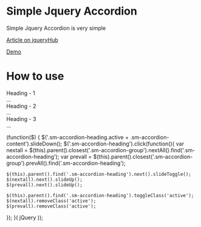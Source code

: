 Simple Jquery Accordion
=================================

Simple Jquery Accordion is very simple

[Article on jqueryHub](#)

[Demo](#)


How to use
==========

<div class="sm-accordion">
  <div class="sm-accordion-group">
    <div class="sm-accordion-heading">Heading - 1</div>
    <div class="sm-accordion-content"> ... </div>
  </div>
  <div class="sm-accordion-group">
    <div class="sm-accordion-heading">Heading - 2</div>
    <div class="sm-accordion-content"> ... </div>
  </div>
  <div class="sm-accordion-group">
    <div class="sm-accordion-heading">Heading - 3</div>
    <div class="sm-accordion-content"> ... </div>
  </div>
</div>


(function($) {
  $('.sm-accordion-heading.active + .sm-accordion-content').slideDown();
  $('.sm-accordion-heading').click(function(){
    var nextall = $(this).parent().closest('.sm-accordion-group').nextAll().find('.sm-accordion-heading');
    var prevall = $(this).parent().closest('.sm-accordion-group').prevAll().find('.sm-accordion-heading');

    $(this).parent().find('.sm-accordion-heading').next().slideToggle();
    $(nextall).next().slideUp();
    $(prevall).next().slideUp();

    $(this).parent().find('.sm-accordion-heading').toggleClass('active');
    $(nextall).removeClass('active');
    $(prevall).removeClass('active');
  });
}( jQuery ));
